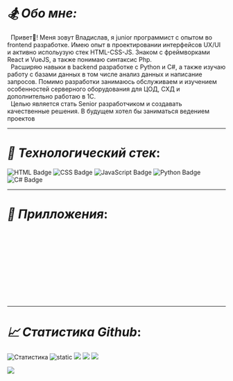 <h1 height="25" > <i>🏂&nbsp;Обо мне: </i> </h1>


<a>&nbsp;&nbsp;Привет👋! Меня зовут Владислав, я junior программист с опытом во frontend разработке. Имею опыт в проектировании интерфейсов UX/UI и активно испольузую стек HTML-CSS-JS. Знаком с фреймворками React и VueJS, а также понимаю синтаксис Php.</a><br> 
&nbsp;&nbsp;Расширяю навыки в backend разработке с Python и C#, а также изучаю работу с базами данных в том числе анализ данных и написание запросов. Помимо разработки занимаюсь обслуживаем и изучением особенностей серверного оборудования для ЦОД, СХД и дополнительно работаю в 1С.</a><br>
<a>&nbsp;&nbsp;Целью является стать Senior разработчиком и создавать качественные решения. В будущем хотел бы заниматься ведением проектов</a><br>

---

<h1 height="25"> <i>🚀&nbsp;Технологический стек</i>: </h1>

<img src="https://img.shields.io/badge/-HTML-red?style=flat-square&logo=html5&logoColor=white" alt="HTML Badge" height="50" width="150"> <img src="https://img.shields.io/badge/-CSS-blue?style=flat-square&logo=css3&logoColor=white" alt="CSS Badge" height="50" width="120"> <img src="https://img.shields.io/badge/-JavaScript-orange?style=flat-square&logo=javascript&logoColor=white" alt="JavaScript Badge" height="50" width="170"> 
<img src="https://img.shields.io/badge/-Python-green?style=flat-square&logo=python&logoColor=white" alt="Python Badge" height="50" width="150"> <img src="https://img.shields.io/badge/-C%23-blue?style=flat-square&logo=c-sharp&logoColor=white" alt="C# Badge" height="50" width="60">

---


<h1 height="25" > <i> 📲&nbsp;Прилложения</i>: </h1>

<div style="display: flex;">
    <figure style="border-radius: 10px; overflow: hidden;">
    <img src="https://github.com/devicons/devicon/blob/master/icons/unity/unity-original.svg" alt="Unity" width="60" height="60">
  </figure>
          <figure style="border-radius: 10px; overflow: hidden;">
    <img src="https://github.com/devicons/devicon/blob/master/icons/vscode/vscode-original-wordmark.svg" alt="VSCode" width="60" height="60">
  </figure>
  <figure style="border-radius: 10px; overflow: hidden;">
    <img src="https://github.com/devicons/devicon/blob/master/icons/figma/figma-original.svg" alt="Figma" width="60" height="60">
  </figure>
  <figure style="border-radius: 10px; overflow: hidden;">
    <img src="https://github.com/devicons/devicon/blob/master/icons/photoshop/photoshop-original.svg" alt="Photoshop" width="60" height="60">
  </figure>
    <figure style="border-radius: 10px; overflow: hidden;">
    <img src="https://github.com/devicons/devicon/blob/master/icons/pycharm/pycharm-original.svg" alt="Pycharm" width="60" height="60">
  </figure>
      <figure style="border-radius: 10px; overflow: hidden;">
    <img src="https://github.com/devicons/devicon/blob/master/icons/visualstudio/visualstudio-original.svg" alt="VS" width="60" height="60">
  </figure>
  <figure style="border-radius: 10px; overflow: hidden; padding: 10px;">
  <img src="https://github.com/devicons/devicon/blob/master/icons/swagger/swagger-original.svg" alt="Swagger" width="60" height="60">
</figure>
  <figure style="border-radius: 10px; overflow: hidden; padding: 10px;">
  <img src="https://github.com/devicons/devicon/blob/master/icons/microsoftsqlserver/microsoftsqlserver-plain-wordmark.svg" alt="SQL" width="60" height="60">
</figure>
<figure style="border-radius: 10px; overflow: hidden; padding: 10px;">
  <img src="https://github.com/devicons/devicon/blob/master/icons/bootstrap/bootstrap-original-wordmark.svg" alt="Bootstrap" width="60" height="60">
</figure>
<figure style="border-radius: 10px; overflow: hidden; padding: 10px;">
  <img src="https://github.com/devicons/devicon/blob/master/icons/codepen/codepen-original.svg" alt="Codepen" width="60" height="60">
</figure>
        <figure style="border-radius: 10px; overflow: hidden; padding: 10px;">
  <img src="https://github.com/devicons/devicon/blob/master/icons/sqlite/sqlite-original-wordmark.svg" alt="SQLite" width="100" height="80">
    </figure>
    <figure style="border-radius: 10px; overflow: hidden; padding: 10px;">
  <img src="https://github.com/devicons/devicon/blob/master/icons/putty/putty-original.svg" alt="Putty" width="60" height="60">
</figure>
</div>

&nbsp;

---

<h1 height="25"><i>📈&nbsp;Статистика Github</i>:</h1>

![Статистика](https://github-profile-summary-cards.vercel.app/api/cards/profile-details?username=Bibosiandre&theme=apprentice)
![static](http://github-profile-summary-cards.vercel.app/api/cards/repos-per-language?username=Bibosiandre&theme=apprentice)
![](http://github-profile-summary-cards.vercel.app/api/cards/most-commit-language?username=Bibosiandre&theme=apprentice)
![](http://github-profile-summary-cards.vercel.app/api/cards/stats?username=Bibosiandre&theme=apprentice)
![](http://github-profile-summary-cards.vercel.app/api/cards/productive-time?username=Bibosiandre&theme=apprentice&utcOffset=8)

[![](https://visitcount.itsvg.in/api?id=Bibosiandre&label=Profile%20Views&color=0&icon=0&pretty=true)](https://visitcount.itsvg.in)



